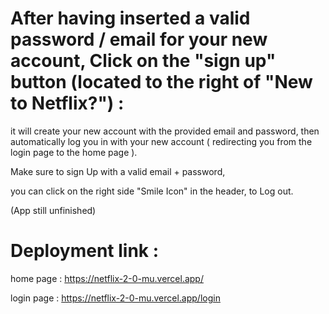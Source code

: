 # After having inserted a valid password / email for your new account, Click on the "sign up" button (located to the right of "New to Netflix?")  :
it will create your new account with the provided email and password, then automatically log you in with your new account ( redirecting you from the login page to the home page ).


Make sure to sign Up with a valid email + password,

you can click on the right side "Smile Icon" in the header, to Log out.

(App still unfinished)


# Deployment link :

home page :
https://netflix-2-0-mu.vercel.app/

login page :
https://netflix-2-0-mu.vercel.app/login
